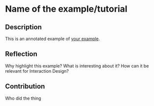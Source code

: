 # Name of the example/tutorial
## Description
This is an annotated example of [your example](https://paperjs.org/examples/yourexample). 

## Reflection
Why highlight this example? What is interesting about it? How can it be relevant for Interaction Design?

## Contribution

Who did the thing